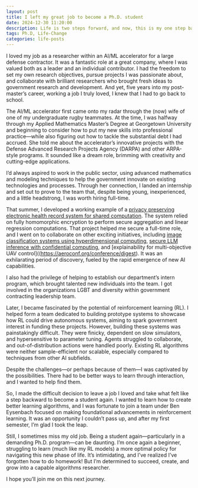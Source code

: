```yaml
---
layout: post
title: I left my great job to become a Ph.D. student
date: 2024-12-30 11:20:00
description: Life is two steps forward, and now, this is my one step back
tags: Ph.D, Life-Change
categories: life-posts
---
```


I loved my job as a researcher within an AI/ML accelerator for a large defense contractor. It was a fantastic role at a great company, where I was valued both as a leader and an individual contributor. I had the freedom to set my own research objectives, pursue projects I was passionate about, and collaborate with brilliant researchers who brought fresh ideas to government research and development. And yet, five years into my post-master’s career, working a job I truly loved, I knew that I had to go back to school.

The AI/ML accelerator first came onto my radar through the (now) wife of one of my undergraduate rugby teammates. At the time, I was halfway through my Applied Mathematics Master’s Degree at Georgetown University and beginning to consider how to put my new skills into professional practice—while also figuring out how to tackle the substantial debt I had accrued. She told me about the accelerator’s innovative projects with the Defense Advanced Research Projects Agency (DARPA) and other ARPA-style programs. It sounded like a dream role, brimming with creativity and cutting-edge applications.

I’d always aspired to work in the public sector, using advanced mathematics and modeling techniques to help the government innovate on existing technologies and processes. Through her connection, I landed an internship and set out to prove to the team that, despite being young, inexperienced, and a little headstrong, I was worth hiring full-time.

That summer, I developed a working example of a [privacy preserving electronic health record system for shared computation](https://link.springer.com/epdf/10.1007/s10916-022-01865-5?sharing_token=I_w2TRt09iRRKA1ay2pgW_e4RwlQNchNByi7wbcMAY6xYjgWv_6vtCj_3-jk3vNmKHcbemTO7rNY44CHEt-S0U2qKvsEocdT2DGML4FovHEwQ21Bo3FzvOHZNHVSekFVxdsMpOtrqKXK1g1_A92Vcm6B5XN8pk2Z02RA0INhRys%3D). The system relied on fully homomorphic encryption to perform secure aggregation and linear regression computations. That project helped me secure a full-time role, and I went on to collaborate on other exciting initiatives, including [image classification systems using hyperdimensional computing](https://ieeexplore.ieee.org/document/10024980), [secure LLM inference with confidential computing](https://aws.amazon.com/blogs/machine-learning/large-language-model-inference-over-confidential-data-using-aws-nitro-enclaves/), and [explainability for multi-objective UAV control]((https://aeroconf.org/conference/digest). It was an exhilarating period of discovery, fueled by the rapid emergence of new AI capabilities.

I also had the privilege of helping to establish our department’s intern program, which brought talented new individuals into the team. I got involved in the organizations LGBT and diversity within government contracting leadership team.

Later, I became fascinated by the potential of reinforcement learning (RL). I helped form a team dedicated to building prototype systems to showcase how RL could drive autonomous systems, aiming to spark government interest in funding these projects. However, building these systems was painstakingly difficult. They were finicky, dependent on slow simulators, and hypersensitive to parameter tuning. Agents struggled to collaborate, and out-of-distribution actions were handled poorly. Existing RL algorithms were neither sample-efficient nor scalable, especially compared to techniques from other AI subfields.

Despite the challenges—or perhaps because of them—I was captivated by the possibilities. There had to be better ways to learn through interaction, and I wanted to help find them.

So, I made the difficult decision to leave a job I loved and take what felt like a step backward to become a student again. I wanted to learn how to create better learning algorithms, and I was fortunate to join a team under Ben Eysenbach focused on making foundational advancements in reinforcement learning. It was an opportunity I couldn’t pass up, and after my first semester, I’m glad I took the leap.

Still, I sometimes miss my old job. Being a student again—particularly in a demanding Ph.D. program—can be daunting. I’m once again a beginner, struggling to learn (much like my RL models) a more optimal policy for navigating this new phase of life. It’s intimidating, and I’ve realized I’ve forgotten how to do homework! But I’m determined to succeed, create, and grow into a capable algorithms researcher.

I hope you’ll join me on this next journey.